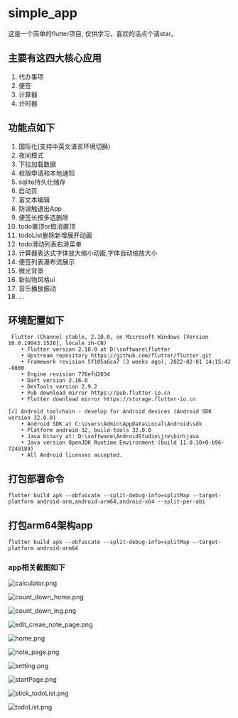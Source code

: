 # simple_app

这是一个简单的flutter项目, 仅供学习，喜欢的话点个请star。

## 主要有这四大核心应用
  1. 代办事项
  2. 便签
  3. 计算器
  4. 计时器

## 功能点如下

1. 国际化(支持中英文语言环境切换)
2. 夜间模式
3. 下拉加载数据
4. 权限申请和本地通知
5. sqlite持久化储存
6. 启动页
7. 富文本编辑
8. 防误触退出App
9. 便签长按多选删除
10. todo置顶or取消置顶
11. todoList删除新增展开动画
12. todo滑动列表右滑菜单
13. 计算器表达式字体放大缩小动画,字体自动缩放大小
14. 便签列表瀑布流展示
15. 微光背景
16. 新拟物风格ui
17. 音乐播放振动
18. ...

## 环境配置如下

```
 Flutter (Channel stable, 2.10.0, on Microsoft Windows [Version 10.0.19043.1526], locale zh-CN)
    • Flutter version 2.10.0 at D:\software\flutter
    • Upstream repository https://github.com/flutter/flutter.git
    • Framework revision 5f105a6ca7 (3 weeks ago), 2022-02-01 14:15:42 -0800
    • Engine revision 776efd2034
    • Dart version 2.16.0
    • DevTools version 2.9.2
    • Pub download mirror https://pub.flutter-io.cn
    • Flutter download mirror https://storage.flutter-io.cn

[√] Android toolchain - develop for Android devices (Android SDK version 32.0.0)
    • Android SDK at C:\Users\Admin\AppData\Local\Android\sdk
    • Platform android-32, build-tools 32.0.0
    • Java binary at: D:\software\AndroidStudio\jre\bin\java
    • Java version OpenJDK Runtime Environment (build 11.0.10+0-b96-7249189)
    • All Android licenses accepted.
```



## 打包部署命令
```shell
flutter build apk --obfuscate --split-debug-info=splitMap --target-platform android-arm,android-arm64,android-x64 --split-per-abi
```
## 打包arm64架构app
```
flutter build apk --obfuscate --split-debug-info=splitMap --target-platform android-arm64
```

### app相关截图如下
![calculator.png](https://upload-images.jianshu.io/upload_images/20032554-c2a1648a1a6f9a13.png?imageMogr2/auto-orient/strip%7CimageView2/2/w/1240)

![count_down_home.png](https://upload-images.jianshu.io/upload_images/20032554-f4e79de1d8b68b92.png?imageMogr2/auto-orient/strip%7CimageView2/2/w/1240)

![count_down_ing.png](https://upload-images.jianshu.io/upload_images/20032554-9aaea95e175e65a8.png?imageMogr2/auto-orient/strip%7CimageView2/2/w/1240)

![edit_creae_note_page.png](https://upload-images.jianshu.io/upload_images/20032554-23bf59b5385d5852.png?imageMogr2/auto-orient/strip%7CimageView2/2/w/1240)

![home.png](https://upload-images.jianshu.io/upload_images/20032554-7382a36eab4379f6.png?imageMogr2/auto-orient/strip%7CimageView2/2/w/1240)

![note_page.png](https://upload-images.jianshu.io/upload_images/20032554-f71aa2c730780b19.png?imageMogr2/auto-orient/strip%7CimageView2/2/w/1240)

![setting.png](https://upload-images.jianshu.io/upload_images/20032554-34701e3d1497d6c8.png?imageMogr2/auto-orient/strip%7CimageView2/2/w/1240)

![startPage.png](https://upload-images.jianshu.io/upload_images/20032554-7c4be9756b500435.png?imageMogr2/auto-orient/strip%7CimageView2/2/w/1240)

![stick_todoList.png](https://upload-images.jianshu.io/upload_images/20032554-ce7d45c828dbfb45.png?imageMogr2/auto-orient/strip%7CimageView2/2/w/1240)

![todoList.png](https://upload-images.jianshu.io/upload_images/20032554-f1430f7df3650799.png?imageMogr2/auto-orient/strip%7CimageView2/2/w/1240)

